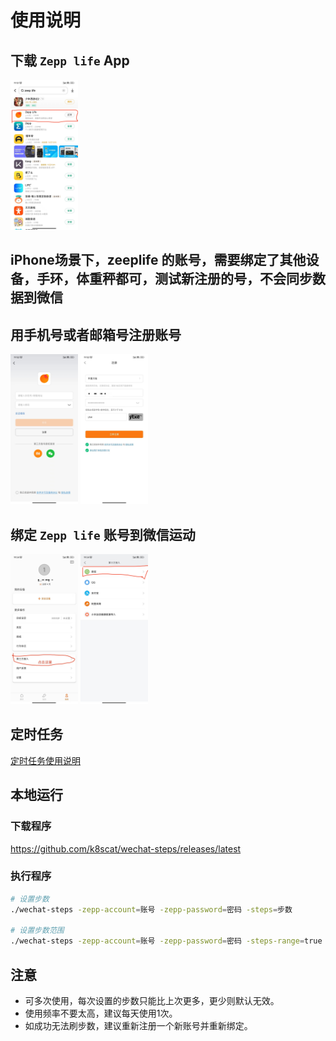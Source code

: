 # 使用说明

## 下载 `Zepp life` App

<img src="images/zepp_life_app.png" height="240px">

## iPhone场景下，zeeplife 的账号，需要绑定了其他设备，手环，体重秤都可，测试新注册的号，不会同步数据到微信 ##

## 用手机号或者邮箱号注册账号

<img src="images/register1.png" height="240px">
<img src="images/register2.jpg" height="240px">

## 绑定 `Zepp life` 账号到微信运动

<img src="images/bind_wx1.jpg" height="240px">
<img src="images/bind_wx2.png" height="240px">

## 定时任务

[定时任务使用说明](cron.md)

## 本地运行

### 下载程序

https://github.com/k8scat/wechat-steps/releases/latest

### 执行程序

```bash
# 设置步数
./wechat-steps -zepp-account=账号 -zepp-password=密码 -steps=步数

# 设置步数范围
./wechat-steps -zepp-account=账号 -zepp-password=密码 -steps-range=true -steps-min=最小步数 -steps-max=最大步数
```

## 注意

- 可多次使用，每次设置的步数只能比上次更多，更少则默认无效。
- 使用频率不要太高，建议每天使用1次。
- 如成功无法刷步数，建议重新注册一个新账号并重新绑定。
